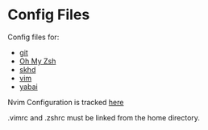 # Config Files

Config files for:

- [git](https://git-scm.com)
- [Oh My Zsh](https://ohmyz.sh)
- [skhd](https://github.com/koekeishiya/skhd)
- [vim](https://www.vim.org)
- [yabai](https://github.com/koekeishiya/yabai)

Nvim Configuration is tracked [here](https://github.com/le4ker/nvim-config)

.vimrc and .zshrc must be linked from the home directory.
